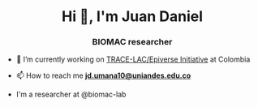 <h1 align="center">Hi 👋, I'm Juan Daniel</h1>
<h3 align="center">BIOMAC researcher</h3>


- 🔭 I’m currently working on [TRACE-LAC/Epiverse Initiative](https://data.org/initiatives/epiverse/) at Colombia

- 📫 How to reach me **jd.umana10@uniandes.edu.co**

- I'm a researcher at @biomac-lab